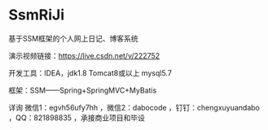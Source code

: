 # SsmRiJi
基于SSM框架的个人网上日记、博客系统

演示视频链接：https://live.csdn.net/v/222752

开发工具：IDEA，jdk1.8 Tomcat8或以上 mysql5.7

框架：SSM——Spring+SpringMVC+MyBatis

详询 微信1：egvh56ufy7hh ，微信2：dabocode ，钉钉：chengxuyuandabo ，QQ：821898835 ，承接商业项目和毕设
